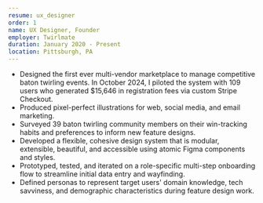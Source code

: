 ```yaml
---
resume: ux_designer
order: 1
name: UX Designer, Founder
employer: Twirlmate
duration: January 2020 - Present
location: Pittsburgh, PA
---
```


- Designed the first ever multi-vendor marketplace to manage competitive baton twirling events. In October 2024, I piloted the system with 109 users who generated $15,646 in registration fees via custom Stripe Checkout.
- Produced pixel-perfect illustrations for web, social media, and email marketing.
- Surveyed 39 baton twirling community members on their win-tracking habits and preferences to inform new feature designs.
- Developed a flexible, cohesive design system that is modular, extensible, beautiful, and accessible using atomic Figma components and styles.
- Prototyped, tested, and iterated on a role-specific multi-step onboarding flow to streamline initial data entry and wayfinding.
- Defined personas to represent target users' domain knowledge, tech savviness, and demographic characteristics during feature design work.
